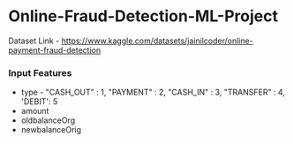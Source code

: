 # Online-Fraud-Detection-ML-Project
 Dataset Link - https://www.kaggle.com/datasets/jainilcoder/online-payment-fraud-detection

### Input Features
* type - "CASH_OUT" : 1,
         "PAYMENT" : 2,
         "CASH_IN" : 3,
         "TRANSFER" : 4,
         'DEBIT': 5
* amount
* oldbalanceOrg
* newbalanceOrig
